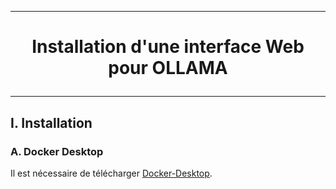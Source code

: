 ---------------------------------------------------------------------------------------------------------------------------------------------------------
# <p align='center'> Installation d'une interface Web pour OLLAMA</p>
---------------------------------------------------------------------------------------------------------------------------------------------------------
## I. Installation
### A. Docker Desktop
Il est nécessaire de télécharger [Docker-Desktop](https://desktop.docker.com/win/main/amd64/Docker%20Desktop%20Installer.exe).
